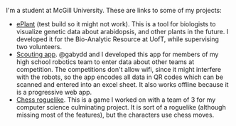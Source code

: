 I'm a student at McGill University. These are links to some of my projects:

* [ePlant](https://bar.utoronto.ca/~awaesep/ePlant3) (test build so it might not work). This is a tool for biologists to visualize genetic data about arabidopsis, and other plants in the future. I developed it for the Bio-Analytic Resource at UofT, while supervising two volunteers. 
* [Scouting app](https://scouting-app.mm12.xyz/). @gabydd and I developed this app for members of my high school robotics team to enter data about other teams at competition. The competitions don't allow wifi, since it might interfere with the robots, so the app encodes all data in QR codes which can be scanned and entered into an excel sheet. It also works offline because it is a progressive web app.
* [Chess roguelike](https://replit.com/@alexwaese_perlman/Chess-Roguelike-1). This is a game I worked on with a team of 3 for my computer science culminating project. It is sort of a roguelike (although missing most of the features), but the characters use chess moves.

